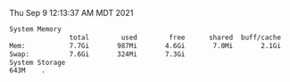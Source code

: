 Thu Sep  9 12:13:37 AM MDT 2021
```bash
System Memory
               total        used        free      shared  buff/cache   available
Mem:           7.7Gi       987Mi       4.6Gi       7.0Mi       2.1Gi       6.4Gi
Swap:          7.6Gi       324Mi       7.3Gi
System Storage
643M	.
```
```bash
